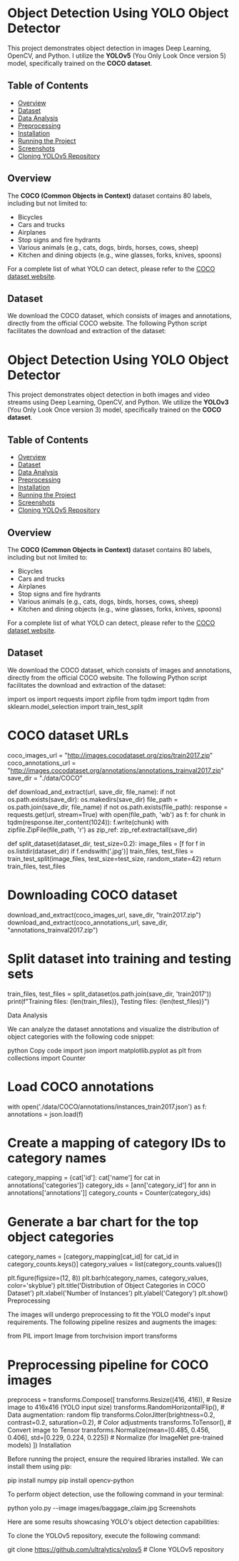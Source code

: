 # Object Detection Using YOLO Object Detector

This project demonstrates object detection in images Deep Learning, OpenCV, and Python. I utilize the **YOLOv5** (You Only Look Once version 5) model, specifically trained on the **COCO dataset**.

## Table of Contents

- [Overview](#overview)
- [Dataset](#dataset)
- [Data Analysis](#data-analysis)
- [Preprocessing](#preprocessing)
- [Installation](#installation)
- [Running the Project](#running-the-project)
- [Screenshots](#screenshots)
- [Cloning YOLOv5 Repository](#cloning-yolov5-repository)

## Overview

The **COCO (Common Objects in Context)** dataset contains 80 labels, including but not limited to:

- Bicycles
- Cars and trucks
- Airplanes
- Stop signs and fire hydrants
- Various animals (e.g., cats, dogs, birds, horses, cows, sheep)
- Kitchen and dining objects (e.g., wine glasses, forks, knives, spoons)

For a complete list of what YOLO can detect, please refer to the [COCO dataset website](http://cocodataset.org/#home).

## Dataset

We download the COCO dataset, which consists of images and annotations, directly from the official COCO website. The following Python script facilitates the download and extraction of the dataset:

# Object Detection Using YOLO Object Detector

This project demonstrates object detection in both images and video streams using Deep Learning, OpenCV, and Python. We utilize the **YOLOv3** (You Only Look Once version 3) model, specifically trained on the **COCO dataset**.

## Table of Contents

- [Overview](#overview)
- [Dataset](#dataset)
- [Data Analysis](#data-analysis)
- [Preprocessing](#preprocessing)
- [Installation](#installation)
- [Running the Project](#running-the-project)
- [Screenshots](#screenshots)
- [Cloning YOLOv5 Repository](#cloning-yolov5-repository)

## Overview

The **COCO (Common Objects in Context)** dataset contains 80 labels, including but not limited to:

- Bicycles
- Cars and trucks
- Airplanes
- Stop signs and fire hydrants
- Various animals (e.g., cats, dogs, birds, horses, cows, sheep)
- Kitchen and dining objects (e.g., wine glasses, forks, knives, spoons)

For a complete list of what YOLO can detect, please refer to the [COCO dataset website](http://cocodataset.org/#home).

## Dataset

We download the COCO dataset, which consists of images and annotations, directly from the official COCO website. The following Python script facilitates the download and extraction of the dataset:

import os
import requests
import zipfile
from tqdm import tqdm
from sklearn.model_selection import train_test_split

# COCO dataset URLs
coco_images_url = "http://images.cocodataset.org/zips/train2017.zip"
coco_annotations_url = "http://images.cocodataset.org/annotations/annotations_trainval2017.zip"
save_dir = "./data/COCO"

def download_and_extract(url, save_dir, file_name):
    if not os.path.exists(save_dir):
        os.makedirs(save_dir)
    file_path = os.path.join(save_dir, file_name)
    if not os.path.exists(file_path):
        response = requests.get(url, stream=True)
        with open(file_path, 'wb') as f:
            for chunk in tqdm(response.iter_content(1024)):
                f.write(chunk)
    with zipfile.ZipFile(file_path, 'r') as zip_ref:
        zip_ref.extractall(save_dir)

def split_dataset(dataset_dir, test_size=0.2):
    image_files = [f for f in os.listdir(dataset_dir) if f.endswith('.jpg')]
    train_files, test_files = train_test_split(image_files, test_size=test_size, random_state=42)
    return train_files, test_files

# Downloading COCO dataset
download_and_extract(coco_images_url, save_dir, "train2017.zip")
download_and_extract(coco_annotations_url, save_dir, "annotations_trainval2017.zip")

# Split dataset into training and testing sets
train_files, test_files = split_dataset(os.path.join(save_dir, 'train2017'))
print(f"Training files: {len(train_files)}, Testing files: {len(test_files)}")

Data Analysis

We can analyze the dataset annotations and visualize the distribution of object categories with the following code snippet:

python
Copy code
import json
import matplotlib.pyplot as plt
from collections import Counter

# Load COCO annotations
with open('./data/COCO/annotations/instances_train2017.json') as f:
    annotations = json.load(f)

# Create a mapping of category IDs to category names
category_mapping = {cat['id']: cat['name'] for cat in annotations['categories']}
category_ids = [ann['category_id'] for ann in annotations['annotations']]
category_counts = Counter(category_ids)

# Generate a bar chart for the top object categories
category_names = [category_mapping[cat_id] for cat_id in category_counts.keys()]
category_values = list(category_counts.values())

plt.figure(figsize=(12, 8))
plt.barh(category_names, category_values, color='skyblue')
plt.title('Distribution of Object Categories in COCO Dataset')
plt.xlabel('Number of Instances')
plt.ylabel('Category')
plt.show()
Preprocessing

The images will undergo preprocessing to fit the YOLO model's input requirements. The following pipeline resizes and augments the images:

from PIL import Image
from torchvision import transforms

# Preprocessing pipeline for COCO images
preprocess = transforms.Compose([
    transforms.Resize((416, 416)),  # Resize image to 416x416 (YOLO input size)
    transforms.RandomHorizontalFlip(),  # Data augmentation: random flip
    transforms.ColorJitter(brightness=0.2, contrast=0.2, saturation=0.2),  # Color adjustments
    transforms.ToTensor(),  # Convert image to Tensor
    transforms.Normalize(mean=[0.485, 0.456, 0.406], std=[0.229, 0.224, 0.225])  # Normalize (for ImageNet pre-trained models)
])
Installation

Before running the project, ensure the required libraries installed. We can install them using pip:

pip install numpy
pip install opencv-python

To perform object detection, use the following command in your terminal:

python yolo.py --image images/baggage_claim.jpg
Screenshots

Here are some results showcasing YOLO's object detection capabilities:


To clone the YOLOv5 repository, execute the following command:


git clone https://github.com/ultralytics/yolov5  # Clone YOLOv5 repository
